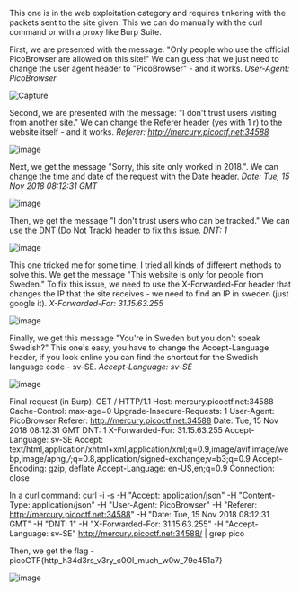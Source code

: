 This one is in the web exploitation category and requires tinkering with the packets sent to the site given.
This we can do manually with the curl command or with a proxy like Burp Suite.

First, we are presented with the message: "Only people who use the official PicoBrowser are allowed on this site!"
We can guess that we just need to change the user agent header to "PicoBrowser" - and it works.
*User-Agent: PicoBrowser*

![Capture](https://user-images.githubusercontent.com/59180254/120638805-486b2380-c479-11eb-8091-05a9e0d2256a.PNG)

Second, we are presented with the message: "I don't trust users visiting from another site."
We can change the Referer header (yes with 1 r) to the website itself - and it works.
*Referer: http://mercury.picoctf.net:34588*

![image](https://user-images.githubusercontent.com/59180254/120638863-5caf2080-c479-11eb-961d-6393f72e2413.png)

Next, we get the message "Sorry, this site only worked in 2018.".
We can change the time and date of the request with the Date header.
*Date: Tue, 15 Nov 2018 08:12:31 GMT*

![image](https://user-images.githubusercontent.com/59180254/120638927-7486a480-c479-11eb-8891-943b78fe372e.png)

Then, we get the message "I don't trust users who can be tracked."
We can use the DNT (Do Not Track) header to fix this issue.
*DNT: 1*

![image](https://user-images.githubusercontent.com/59180254/120638952-7fd9d000-c479-11eb-9ffc-effae75524e2.png)

This one tricked me for some time, I tried all kinds of different methods to solve this.
We get the message "This website is only for people from Sweden."
To fix this issue, we need to use the X-Forwarded-For header that changes the IP that the site receives - we need to find an IP in sweden (just google it).
*X-Forwarded-For: 31.15.63.255*

![image](https://user-images.githubusercontent.com/59180254/120638992-8cf6bf00-c479-11eb-96e7-73effbb732b0.png)

Finally, we get this message "You're in Sweden but you don't speak Swedish?"
This one's easy, you have to change the Accept-Language header, if you look online you can find the shortcut for the Swedish language code - sv-SE.
*Accept-Language: sv-SE*

![image](https://user-images.githubusercontent.com/59180254/120639026-9849ea80-c479-11eb-9612-ac8f5c218531.png)


Final request (in Burp):
GET / HTTP/1.1
Host: mercury.picoctf.net:34588
Cache-Control: max-age=0
Upgrade-Insecure-Requests: 1
User-Agent: PicoBrowser
Referer: http://mercury.picoctf.net:34588
Date: Tue, 15 Nov 2018 08:12:31 GMT
DNT: 1
X-Forwarded-For: 31.15.63.255
Accept-Language: sv-SE
Accept: text/html,application/xhtml+xml,application/xml;q=0.9,image/avif,image/webp,image/apng,*/*;q=0.8,application/signed-exchange;v=b3;q=0.9
Accept-Encoding: gzip, deflate
Accept-Language: en-US,en;q=0.9
Connection: close

In a curl command:
curl -i -s -H "Accept: application/json" -H "Content-Type: application/json" -H "User-Agent: PicoBrowser" -H "Referer: http://mercury.picoctf.net:34588" -H "Date: Tue, 15 Nov 2018 08:12:31 GMT" -H "DNT: 1" -H "X-Forwarded-For: 31.15.63.255"  -H "Accept-Language: sv-SE" http://mercury.picoctf.net:34588/ | grep pico

Then, we get the flag - picoCTF{http_h34d3rs_v3ry_c0Ol_much_w0w_79e451a7}

![image](https://user-images.githubusercontent.com/59180254/120639072-a435ac80-c479-11eb-80bd-bd8d559fbdd5.png)








